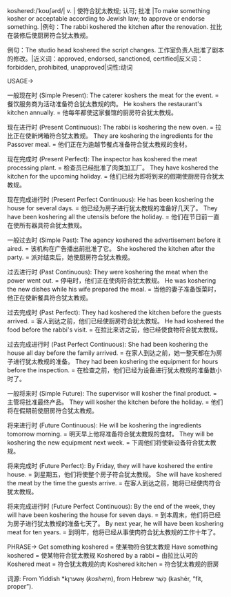 koshered:/ˈkoʊʃərd/| v. | 使符合犹太教规; 认可; 批准 |To make something kosher or acceptable according to Jewish law; to approve or endorse something. |例句：The rabbi koshered the kitchen after the renovation.  拉比在装修后使厨房符合犹太教规。

例句：The studio head koshered the script changes.  工作室负责人批准了剧本的修改。|近义词：approved, endorsed, sanctioned, certified|反义词：forbidden, prohibited, unapproved|词性:动词


USAGE->

一般现在时 (Simple Present):
The caterer koshers the meat for the event. =  餐饮服务商为活动准备符合犹太教规的肉。
He koshers the restaurant's kitchen annually. = 他每年都使这家餐馆的厨房符合犹太教规。

现在进行时 (Present Continuous):
The rabbi is koshering the new oven. = 拉比正在使新烤箱符合犹太教规。
They are koshering the ingredients for the Passover meal. = 他们正在为逾越节餐点准备符合犹太教规的食材。

现在完成时 (Present Perfect):
The inspector has koshered the meat processing plant. = 检查员已经批准了肉类加工厂。
They have koshered the kitchen for the upcoming holiday. = 他们已经为即将到来的假期使厨房符合犹太教规。

现在完成进行时 (Present Perfect Continuous):
He has been koshering the house for several days. = 他已经为房子进行犹太教规的准备好几天了。
They have been koshering all the utensils before the holiday. = 他们在节日前一直在使所有器具符合犹太教规。


一般过去时 (Simple Past):
The agency koshered the advertisement before it aired. = 该机构在广告播出前批准了它。
She koshered the kitchen after the party. = 派对结束后，她使厨房符合犹太教规。


过去进行时 (Past Continuous):
They were koshering the meat when the power went out. = 停电时，他们正在使肉符合犹太教规。
He was koshering the new dishes while his wife prepared the meal. =  当他的妻子准备饭菜时，他正在使新餐具符合犹太教规。


过去完成时 (Past Perfect):
They had koshered the kitchen before the guests arrived. = 客人到达之前，他们已经使厨房符合犹太教规。
He had koshered the food before the rabbi's visit. = 在拉比来访之前，他已经使食物符合犹太教规。

过去完成进行时 (Past Perfect Continuous):
She had been koshering the house all day before the family arrived. = 在家人到达之前，她一整天都在为房子进行犹太教规的准备。
They had been koshering the equipment for hours before the inspection. = 在检查之前，他们已经为设备进行犹太教规的准备数小时了。


一般将来时 (Simple Future):
The supervisor will kosher the final product. = 主管将批准最终产品。
They will kosher the kitchen before the holiday. = 他们将在假期前使厨房符合犹太教规。

将来进行时 (Future Continuous):
He will be koshering the ingredients tomorrow morning. = 明天早上他将准备符合犹太教规的食材。
They will be koshering the new equipment next week. = 下周他们将使新设备符合犹太教规。


将来完成时 (Future Perfect):
By Friday, they will have koshered the entire house. = 到星期五，他们将使整个房子符合犹太教规。
She will have koshered the meat by the time the guests arrive. = 在客人到达之前，她将已经使肉符合犹太教规。


将来完成进行时 (Future Perfect Continuous):
By the end of the week, they will have been koshering the house for seven days. = 到本周末，他们将已经为房子进行犹太教规的准备七天了。
By next year, he will have been koshering meat for ten years. = 到明年，他将已经从事使肉符合犹太教规的工作十年了。


PHRASE->
Get something koshered = 使某物符合犹太教规
Have something koshered =  使某物符合犹太教规
Koshered by a rabbi = 由拉比认可的
Koshered meat = 符合犹太教规的肉
Koshered kitchen = 符合犹太教规的厨房

词源: From Yiddish *kאָשערן‎ (*kosheṛn*), from Hebrew כָּשֵׁר‎ (kashér, “fit, proper”).
